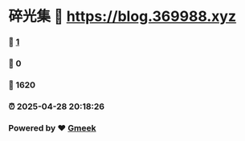 # 碎光集 :link: https://blog.369988.xyz 
### :page_facing_up: [1](https://blog.369988.xyz/tag.html) 
### :speech_balloon: 0 
### :hibiscus: 1620 
### :alarm_clock: 2025-04-28 20:18:26 
### Powered by :heart: [Gmeek](https://github.com/Meekdai/Gmeek)
